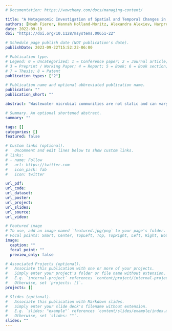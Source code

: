 ```yaml
---
# Documentation: https://wowchemy.com/docs/managing-content/

title: "A Metagenomic Investigation of Spatial and Temporal Changes in Sewage Microbiomes Across a University Campus"
authors: [Noah Fierer, Hannah Holland-Moritz, Alexandra Alexiev, Harpreet Batther, Nicholas B. Dragone, Liam Friar, Matthew J. Gebert, Sarah Gering, Jessica B. Henley, Sierra Jech, Emily M. Kibby, Tina Melie, William B. Patterson, Eric Peterson, Kyle Schutz, Elías Stallard-Olivera, John Sterrett, Corinne Walsh, Cresten Mansfeldt] 
date: 2022-09-19
doi: "https://doi.org/10.1128/msystems.00651-22"

# Schedule page publish date (NOT publication's date).
publishDate: 2023-09-22T15:52:22-06:00

# Publication type.
# Legend: 0 = Uncategorized; 1 = Conference paper; 2 = Journal article;
# 3 = Preprint / Working Paper; 4 = Report; 5 = Book; 6 = Book section;
# 7 = Thesis; 8 = Patent
publication_types: ["2"]

# Publication name and optional abbreviated publication name.
publication: ""
publication_short: ""

abstract: "Wastewater microbial communities are not static and can vary significantly across time and space, but this variation and the factors driving the observed spatiotemporal variation often remain undetermined. We used a shotgun metagenomic approach to investigate changes in wastewater microbial communities across 17 locations in a sewer network, with samples collected from each location over a 3-week period. Fecal material-derived bacteria constituted a relatively small fraction of the taxa found in the collected samples, highlighting the importance of environmental sources to the sewage microbiome. The prokaryotic communities were highly variable in composition depending on the location within the sampling network, and this spatial variation was most strongly associated with location-specific differences in sewage pH. However, we also observed substantial temporal variation in the composition of the prokaryotic communities at individual locations. This temporal variation was asynchronous across sampling locations, emphasizing the importance of independently considering both spatial and temporal variation when assessing the wastewater microbiome. The spatiotemporal patterns in viral community composition closely tracked those of the prokaryotic communities, allowing us to putatively identify the bacterial hosts of some of the dominant viruses in these systems. Finally, we found that antibiotic resistance gene profiles also exhibit a high degree of spatiotemporal variability, with most of these genes unlikely to be derived from fecal bacteria. Together, these results emphasize the dynamic nature of the wastewater microbiome, the challenges associated with studying these systems, and the utility of metagenomic approaches for building a multifaceted understanding of these microbial communities and their functional attributes."

# Summary. An optional shortened abstract.
summary: ""

tags: []
categories: []
featured: false

# Custom links (optional).
#   Uncomment and edit lines below to show custom links.
# links:
# - name: Follow
#   url: https://twitter.com
#   icon_pack: fab
#   icon: twitter

url_pdf:
url_code:
url_dataset:
url_poster:
url_project:
url_slides:
url_source:
url_video:

# Featured image
# To use, add an image named `featured.jpg/png` to your page's folder. 
# Focal points: Smart, Center, TopLeft, Top, TopRight, Left, Right, BottomLeft, Bottom, BottomRight.
image:
  caption: ""
  focal_point: ""
  preview_only: false

# Associated Projects (optional).
#   Associate this publication with one or more of your projects.
#   Simply enter your project's folder or file name without extension.
#   E.g. `internal-project` references `content/project/internal-project/index.md`.
#   Otherwise, set `projects: []`.
projects: []

# Slides (optional).
#   Associate this publication with Markdown slides.
#   Simply enter your slide deck's filename without extension.
#   E.g. `slides: "example"` references `content/slides/example/index.md`.
#   Otherwise, set `slides: ""`.
slides: ""
---
```

